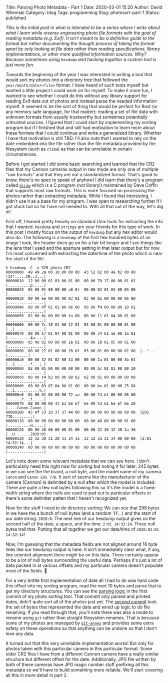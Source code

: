 Title: Parsing Photo Metadata - Part 1
Date: 2020-03-01 15:20
Author: David Wilemski
Category: blog
Tags: programming
Slug: photosort-part-1
Status: published

_This is the initial post in what is intended to be a series where I write about what I learn while reverse engineering photo file formats with the goal of reading metadata (e.g. Exif). It isn't meant to be a definitive guide to the format but rather documenting the thought process of taking the format apart by only looking at file data rather than reading specifications, library implementations, or other more qualified information sources. Why? Because sometimes using `hexdump` and hacking together a custom tool is just more fun._

Towards the beginning of the year I was interested in writing a tool that would sort my photos into a directory tree that followed the `year/month/date/<file>` format. I have heard of such tools myself but wanted a little project I could work on for myself. To make it more fun, I wanted to see whether I could do this without any library support for reading Exif data out of photos and instead parse the needed information myself. It seemed to be the sort of thing that would be perfect for Rust (or any memory safe language, for that matter): reading a set of file data with unknown formats from usually trustworthy but sometimes potentially untrusted sources. I figured that I could start by implementing my sorting program but if I finished that and still had motivation to learn more about these formats that I could continue and write a generalized library. Whether I have that motivation is still TBD. I'll also note that I wanted to rely on the date embedded into the file rather than the file metadata provided by the filesystem (such as `ctime`) as that can be unreliable in certain circumstances.

Before I got started I did some basic searching and learned that the CR2 files that my Cannon cameras output in raw mode are only one of multiple "raw formats" and that they are not a standardized format. That's good to know, there's no spec to speak of anyhow! I did learn that there's a program called [`dcraw`](https://www.dechifro.org/dcraw/) which is a C program (not library!) maintained by Dave Coffin that supports most raw formats. This is more focused on processing the photos rather than extracting metadata. While I found that interesting, I didn't use it as a base for my program. I was open to researching further if I got stuck but so far have not needed to. With all that out of the way, let's dig in!

First off, I leaned pretty heavily on standard Unix tools for extracting the info that I wanted. `hexdump` and `strings` are your friends for this type of work. In this post I mostly focus on the output of `hexdump` but any hex editor would also do. The following is a `hexdump` of the first few hundred bytes of an image I took, the header does go on for a fair bit longer and I see things like the lens that I used and the aperture setting in that later output but for now I'm most concerned with extracting the date/time of the photo which is near the start of the file.

```
$ hexdump -C -n 320 photo.CR2
00000000  49 49 2a 00 10 00 00 00  43 52 02 00 4a b2 00 00  |II*.....CR..J...|
00000010  12 00 00 01 03 00 01 00  00 00 70 17 00 00 01 01  |..........p.....|
00000020  03 00 01 00 00 00 a0 0f  00 00 02 01 03 00 03 00  |................|
00000030  00 00 ee 00 00 00 03 01  03 00 01 00 00 00 06 00  |................|
00000040  00 00 0f 01 02 00 06 00  00 00 f4 00 00 00 10 01  |................|
00000050  02 00 0e 00 00 00 fa 00  00 00 11 01 04 00 01 00  |................|
00000060  00 00 7c 18 01 00 12 01  03 00 01 00 00 00 01 00  |..|.............|
00000070  00 00 17 01 04 00 01 00  00 00 34 61 1e 00 1a 01  |..........4a....|
00000080  05 00 01 00 00 00 1a 01  00 00 1b 01 05 00 01 00  |................|
00000090  00 00 22 01 00 00 28 01  03 00 01 00 00 00 02 00  |.."...(.........|
000000a0  00 00 32 01 02 00 14 00  00 00 2a 01 00 00 3b 01  |..2.......*...;.|
000000b0  02 00 01 00 00 00 00 00  00 00 bc 02 01 00 00 20  |............... |
000000c0  00 00 c4 b2 00 00 98 82  02 00 01 00 00 00 00 00  |................|
000000d0  00 00 69 87 04 00 01 00  00 00 be 01 00 00 25 88  |..i...........%.|
000000e0  04 00 01 00 00 00 72 aa  00 00 74 b1 00 00 08 00  |......r...t.....|
000000f0  08 00 08 00 43 61 6e 6f  6e 00 43 61 6e 6f 6e 20  |....Canon.Canon |
00000100  45 4f 53 20 37 37 44 00  00 00 00 00 00 00 00 00  |EOS 77D.........|
00000110  00 00 00 00 00 00 00 00  00 00 48 00 00 00 01 00  |..........H.....|
00000120  00 00 48 00 00 00 01 00  00 00 32 30 32 30 3a 30  |..H.......2020:0|
00000130  32 3a 30 31 20 31 34 3a  33 32 3a 31 34 00 00 00  |2:01 14:32:14...|
00000140  00 00 00 00 00 00 00 00  00 00 00 00 00 00 00 00  |................|
```

Let's note down some relevant metadata that we can see here. I don't particularly need this right now for _sorting_ but noting it for later: 245 bytes in we can see the the brand, a null byte, and the model name of my camera. `Canon` and `Canon EOS 77D`. It sort of seems like the manufacturer of the camera (Cannon) is delimited by a null after which the model is included. There are quite a few null bytes following this so it's the model is a fixed-width string where the nulls are used to pad out to particular offsets or there's some delimiter patten that I haven't recognized yet.

Now for the stuff I need to do directory sorting: We can see that 298 bytes in we have the a bunch of null bytes (and a random 'H'...) and the start of our date string: `2020:0`. The next line of our hexdump output gives us the second half of the date, a space, and the time: `2:01 14:32:14`. Three null bytes trail that. Putting that all together we get our date/time of `2020:02:01 14:32:14`!

Now, I'm guessing that the metadata fields are not aligned around 16 byte lines like our hexdump output is here. It isn't immediately clear what, if any, line oriented alignment there might be on this data. There certainly appear to be a lot of null bytes surrounding the useful data. Perhaps it's just a lot of data packed in at various offsets and my particular camera doesn't populate most of the fields. 🤷

For a very brittle first implementation of date all I had to do was hard code this offset into my sorting program, read the next 10 bytes and parse that to get my directory structures. You can see the [parsing logic](https://github.com/davidwilemski/photosort/blob/3b8950f38c3326cfdd86ee0dcc19a284b9f009f1/src/main.rs) in the first commit of my photo sorting tool. That commit only parsed and printed dates, didn't quite sort all of the photos just yet. The [second commit](https://github.com/davidwilemski/photosort/commit/275cf6905b903de80e7dac287157a218c3b1c3db) took the set of bytes that represented the date and wired up logic to do file renaming. If you read through that, you'll note there was also a mode to rename using `git` rather than straight filesystem renames. That is because some of my photos are managed by [`git-annex`](https://git-annex.branchable.com/) and provides some extra safety on these operations so that anything can be undone so that I don't lose any data.

It turned out that this very unreliable implementation works! But only for photos taken with this particular camera in this particular format. Some older CR2 files I have from a different Cannon camera have a really similar structure but different offset for the date. Additionally, JPG file written by both of these cameras have JPG magic number stuff prefixing all this metadata so we'll have to build something more reliable. We'll start covering all this in more detail in part 2.
